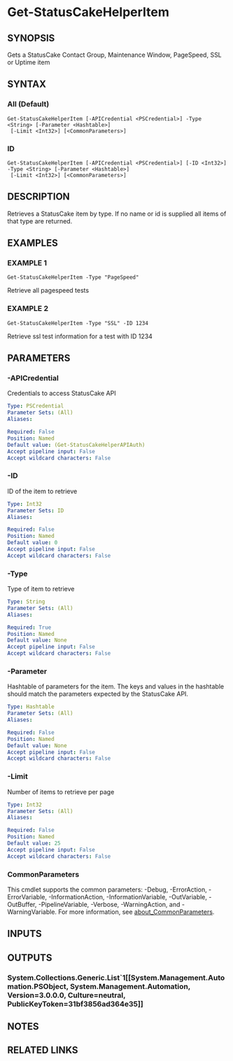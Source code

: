 # Get-StatusCakeHelperItem

## SYNOPSIS
Gets a StatusCake Contact Group, Maintenance Window, PageSpeed, SSL or Uptime item

## SYNTAX

### All (Default)
```
Get-StatusCakeHelperItem [-APICredential <PSCredential>] -Type <String> [-Parameter <Hashtable>]
 [-Limit <Int32>] [<CommonParameters>]
```

### ID
```
Get-StatusCakeHelperItem [-APICredential <PSCredential>] [-ID <Int32>] -Type <String> [-Parameter <Hashtable>]
 [-Limit <Int32>] [<CommonParameters>]
```

## DESCRIPTION
Retrieves a StatusCake item by type.
If no name or id is supplied all items of that type are returned.

## EXAMPLES

### EXAMPLE 1
```
Get-StatusCakeHelperItem -Type "PageSpeed"
```

Retrieve all pagespeed tests

### EXAMPLE 2
```
Get-StatusCakeHelperItem -Type "SSL" -ID 1234
```

Retrieve ssl test information for a test with ID 1234

## PARAMETERS

### -APICredential
Credentials to access StatusCake API

```yaml
Type: PSCredential
Parameter Sets: (All)
Aliases:

Required: False
Position: Named
Default value: (Get-StatusCakeHelperAPIAuth)
Accept pipeline input: False
Accept wildcard characters: False
```

### -ID
ID of the item to retrieve

```yaml
Type: Int32
Parameter Sets: ID
Aliases:

Required: False
Position: Named
Default value: 0
Accept pipeline input: False
Accept wildcard characters: False
```

### -Type
Type of item to retrieve

```yaml
Type: String
Parameter Sets: (All)
Aliases:

Required: True
Position: Named
Default value: None
Accept pipeline input: False
Accept wildcard characters: False
```

### -Parameter
Hashtable of parameters for the item.
The keys and values in the hashtable should match the parameters expected by the StatusCake API.

```yaml
Type: Hashtable
Parameter Sets: (All)
Aliases:

Required: False
Position: Named
Default value: None
Accept pipeline input: False
Accept wildcard characters: False
```

### -Limit
Number of items to retrieve per page

```yaml
Type: Int32
Parameter Sets: (All)
Aliases:

Required: False
Position: Named
Default value: 25
Accept pipeline input: False
Accept wildcard characters: False
```

### CommonParameters
This cmdlet supports the common parameters: -Debug, -ErrorAction, -ErrorVariable, -InformationAction, -InformationVariable, -OutVariable, -OutBuffer, -PipelineVariable, -Verbose, -WarningAction, and -WarningVariable. For more information, see [about_CommonParameters](http://go.microsoft.com/fwlink/?LinkID=113216).

## INPUTS

## OUTPUTS

### System.Collections.Generic.List`1[[System.Management.Automation.PSObject, System.Management.Automation, Version=3.0.0.0, Culture=neutral, PublicKeyToken=31bf3856ad364e35]]
## NOTES

## RELATED LINKS

